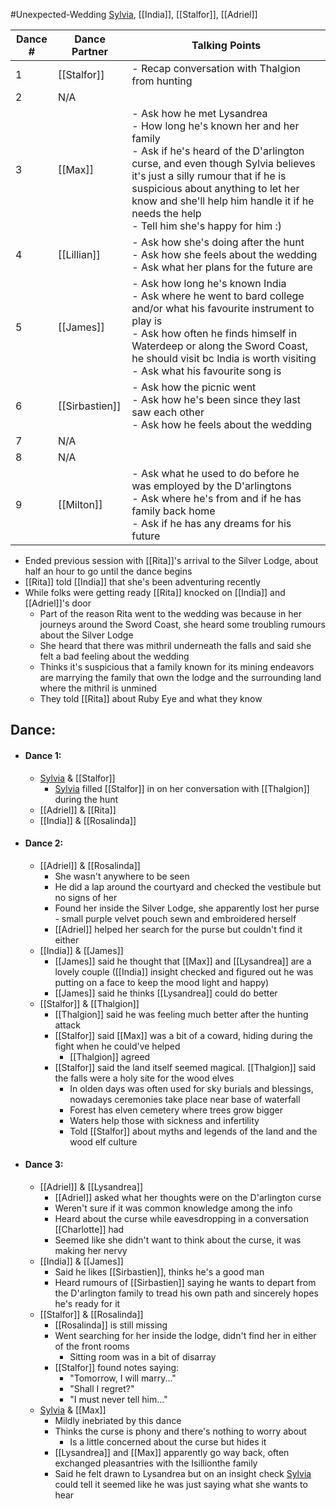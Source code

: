 #Unexpected-Wedding 
[Sylvia](Sylvia.md), [[India]], [[Stalfor]], [[Adriel]]

|Dance #|Dance Partner|Talking Points|
|---|---|---|
|1|[[Stalfor]]|- Recap conversation with Thalgion from hunting|
|2|N/A||
|3|[[Max]]|- Ask how he met Lysandrea <br> - How long he's known her and her family <br> - Ask if he's heard of the D'arlington curse, and even though Sylvia believes it's just a silly rumour that if he is suspicious about anything to let her know and she'll help him handle it if he needs the help <br> - Tell him she's happy for him :)|
|4|[[Lillian]]|- Ask how she's doing after the hunt <br> - Ask how she feels about the wedding <br> - Ask what her plans for the future are|
|5|[[James]]|- Ask how long he's known India <br> - Ask where he went to bard college and/or what his favourite instrument to play is <br> - Ask how often he finds himself in Waterdeep or along the Sword Coast, he should visit bc India is worth visiting <br> - Ask what his favourite song is|
|6|[[Sirbastien]]|- Ask how the picnic went <br> - Ask how he's been since they last saw each other <br> - Ask how he feels about the wedding|
|7|N/A||
|8|N/A||
|9|[[Milton]]|- Ask what he used to do before he was employed by the D'arlingtons <br> - Ask where he's from and if he has family back home <br> - Ask if he has any dreams for his future|

- Ended previous session with [[Rita]]'s arrival to the Silver Lodge, about half an hour to go until the dance begins
- [[Rita]] told [[India]] that she's been adventuring recently
- While folks were getting ready [[Rita]] knocked on [[India]] and [[Adriel]]'s door
	- Part of the reason Rita went to the wedding was because in her journeys around the Sword Coast, she heard some troubling rumours about the Silver Lodge
	- She heard that there was mithril underneath the falls and said she felt a bad feeling about the wedding
	- Thinks it's suspicious that a family known for its mining endeavors are marrying the family that own the lodge and the surrounding land where the mithril is unmined
	- They told [[Rita]] about Ruby Eye and what they know

## Dance:
- #### Dance 1:
	- [Sylvia](Sylvia.md) & [[Stalfor]]
		- [Sylvia](Sylvia.md) filled [[Stalfor]] in on her conversation with [[Thalgion]] during the hunt
	- [[Adriel]] & [[Rita]]
	- [[India]] & [[Rosalinda]]
- #### Dance 2:
	- [[Adriel]] & [[Rosalinda]]
		- She wasn't anywhere to be seen
		- He did a lap around the courtyard and checked the vestibule but no signs of her
		- Found her inside the Silver Lodge, she apparently lost her purse - small purple velvet pouch sewn and embroidered herself
		- [[Adriel]] helped her search for the purse but couldn't find it either
	- [[India]] & [[James]]
		- [[James]] said he thought that [[Max]] and [[Lysandrea]] are a lovely couple ([[India]] insight checked and figured out he was putting on a face to keep the mood light and happy)
		- [[James]] said he thinks [[Lysandrea]] could do better
	- [[Stalfor]] & [[Thalgion]]
		- [[Thalgion]] said he was feeling much better after the hunting attack
		- [[Stalfor]] said [[Max]] was a bit of a coward, hiding during the fight when he could've helped 
			- [[Thalgion]] agreed
		- [[Stalfor]] said the land itself seemed magical. [[Thalgion]] said the falls were a holy site for the wood elves
			- In olden days was often used for sky burials and blessings, nowadays ceremonies take place near base of waterfall
			- Forest has elven cemetery where trees grow bigger
			- Waters help those with sickness and infertility
			- Told [[Stalfor]] about myths and legends of the land and the wood elf culture
- #### Dance 3:
	- [[Adriel]] & [[Lysandrea]]
		- [[Adriel]] asked what her thoughts were on the D'arlington curse
		- Weren't sure if it was common knowledge among the info
		- Heard about the curse while eavesdropping in a conversation [[Charlotte]] had
		- Seemed like she didn't want to think about the curse, it was making her nervy
	- [[India]] & [[James]]
		- Said he likes [[Sirbastien]], thinks he's a good man
		- Heard rumours of [[Sirbastien]] saying he wants to depart from the D'arlington family to tread his own path and sincerely hopes he's ready for it
	- [[Stalfor]] & [[Rosalinda]]
		- [[Rosalinda]] is still missing
		- Went searching for her inside the lodge, didn't find her in either of the front rooms
			- Sitting room was in a bit of disarray
		- [[Stalfor]] found notes saying:
			- "Tomorrow, I will marry..."
			- "Shall I regret?"
			- "I must never tell him..."
	- [Sylvia](Sylvia.md) & [[Max]]
		- Mildly inebriated by this dance
		- Thinks the curse is phony and there's nothing to worry about
			- Is a little concerned about the curse but hides it
		- [[Lysandrea]] and [[Max]] apparently go way back, often exchanged pleasantries with the Isillionthe family
		- Said he felt drawn to Lysandrea but on an insight check [Sylvia](Sylvia.md) could tell it seemed like he was just saying what she wants to hear